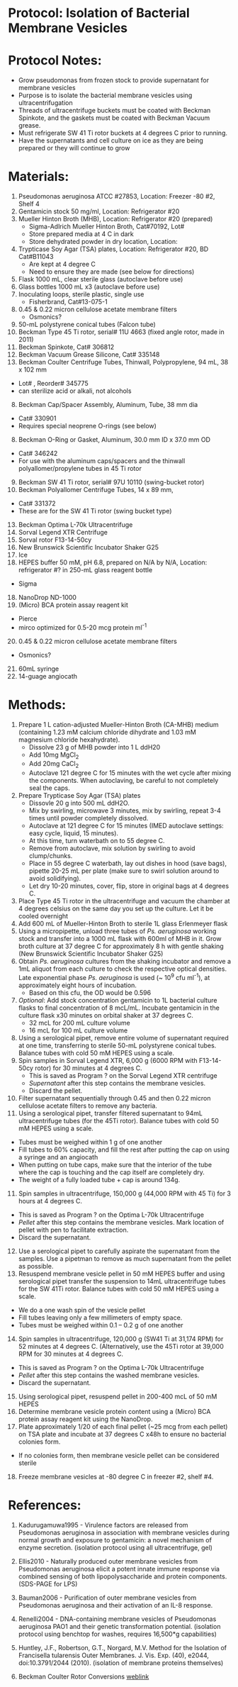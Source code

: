 Protocol: Isolation of Bacterial Membrane Vesicles
==================================================

# Protocol Notes:
-   Grow pseudomonas from frozen stock to provide supernatant for membrane vesicles
-   Purpose is to isolate the bacterial membrane vesicles using ultracentrifugation
-   Threads of ultracentrifuge buckets must be coated with Beckman Spinkote, and the gaskets must be coated with Beckman Vacuum grease. 
-   Must refrigerate SW 41 Ti rotor buckets at 4 degrees C prior to running.
-   Have the supernatants and cell culture on ice as they are being prepared or they will continue to grow

# Materials: 

1. Pseudomonas aeruginosa ATCC #27853, Location: Freezer -80 #2, Shelf 4
2. Gentamicin stock 50 mg/ml, Location: Refrigerator #20
3. Mueller Hinton Broth (MHB), Location: Refrigerator #20 (prepared)
   - Sigma-Adlrich Mueller Hinton Broth, Cat#70192, Lot#
   - Store prepared media at 4 C in dark
   - Store dehydrated powder in dry location, Location:
4. Trypticase Soy Agar (TSA) plates, Location: Refrigerator #20, BD Cat#B11043 
   - Are kept at 4 degree C
   - Need to ensure they are made (see below for directions)
4. Flask 1000 mL, clear sterile glass (autoclave before use)
5. Glass bottles 1000 mL x3 (autoclave before use)
5. Inoculating loops, sterile plastic, single use
   - Fisherbrand, Cat#13-075-1
5. 0.45 & 0.22 micron cellulose acetate membrane filters
   - Osmonics?
6.  50-mL polystyrene conical tubes (Falcon tube)
8.  Beckman Type 45 Ti rotor, serial\# 11U 4663 (fixed angle rotor, made in 2011)
10.  Beckman Spinkote, Cat\# 306812
11.  Beckman Vacuum Grease Silicone, Cat\# 335148
12.  Beckman Coulter Centrifuge Tubes, Thinwall, Polypropylene, 94 mL, 38 x 102 mm
   - Lot\# , Reorder\# 345775
   - can sterilize acid or alkali, not alcohols
8.  Beckman Cap/Spacer Assembly, Aluminum, Tube, 38 mm dia
   - Cat\# 330901
   - Requires special neoprene O-rings (see below)
8.  Beckman O-Ring or Gasket, Aluminum, 30.0 mm ID x 37.0 mm OD
   - Cat\# 346242
   - For use with the aluminum caps/spacers and the thinwall polyallomer/propylene tubes in 45 Ti rotor
9.  Beckman SW 41 Ti rotor, serial\# 97U 10110 (swing-bucket rotor) 
10.  Beckman Polyallomer Centrifuge Tubes, 14 x 89 mm,
   - Cat\# 331372
   - These are for the SW 41 Ti rotor (swing bucket type)
13.  Beckman Optima L-70k Ultracentrifuge
14.  Sorval Legend XTR Centrifuge
15. Sorval rotor F13-14-50cy
16. New Brunswick Scientific Incubator Shaker G25
15. Ice
17. HEPES buffer 50 mM, pH 6.8, prepared on N/A by N/A, Location: refrigerator #? in 250-mL glass reagent bottle
   - Sigma
18. NanoDrop ND-1000
18. (Micro) BCA protein assay reagent kit
   - Pierce
   - mirco optimized for 0.5-20 mcg protein ml<sup>-1</sup>
20. 0.45 & 0.22 micron cellulose acetate membrane filters
   - Osmonics?
21. 60mL syringe
22. 14-guage angiocath

# Methods: 

1. Prepare 1 L cation-adjusted Mueller-Hinton Broth (CA-MHB) medium (containing 1.23 mM calcium chloride dihydrate and 1.03 mM magnesium chloride hexahydrate).
   - Dissolve 23 g of MHB powder into 1 L ddH20
   - Add 10mg MgCl<sub>2</sub> 
   - Add 20mg CaCl<sub>2</sub>
   - Autoclave 121 degree C for 15 minutes with the wet cycle after mixing the components. When autoclaving, be careful to not completely seal the caps. 
2. Prepare Trypticase Soy Agar (TSA) plates  
   - Dissovle 20 g into 500 mL ddH2O.  
   - Mix by swirling, microwave 3 minutes, mix by swirling, repeat 3-4 times until powder completely dissolved.
   - Autoclave at 121 degree C for 15 minutes (IMED autoclave settings: easy cycle, liquid, 15 minutes). 
   - At this time, turn waterbath on to 55 degree C.
   - Remove from autoclave, mix solution by swirling to avoid clump/chunks.  
   - Place in 55 degree C waterbath, lay out dishes in hood (save bags), pipette 20-25 mL per plate (make sure to swirl solution around to avoid solidifying).  
   - Let dry 10-20 minutes, cover, flip, store in original bags at 4 degrees C.
2. Place Type 45 Ti rotor in the ultracentrifuge and vacuum the chamber at 4 degrees celsius on the same day you set up the culture. Let it be cooled overnight
3. Add 600 mL of Mueller-Hinton Broth to sterile 1L glass Erlenmeyer flask
4. Using a micropipette, unload three tubes of *Ps. aeruginosa* working stock and transfer into a 1000 mL flask with 600ml of MHB in it. Grow broth culture at 37 degree C for approximately 8 h with gentle shaking (New Brunswick Scientific Incubator Shaker G25)
5. Obtain *Ps. aeruginosa* cultures from the shaking incubator and remove a 1mL aliquot from each culture to check the respective optical densities. Late exponential phase *Ps. aeruginosa* is used (~ 10<sup>9</sup> cfu ml<sup>-1</sup>), at approximately eight hours of incubation.
   - Based on this cfu, the OD would be 0.596
6. _Optional_: Add stock concentration gentamicin to 1L bacterial culture flasks to final concentration of 8 mcL/mL. Incubate gentamicin in the culture flask x30 minutes on orbital shaker at 37 degrees C.
   - 32 mcL for 200 mL culture volume
   - 16 mcL for 100 mL culture volume
7. Using a serological pipet, remove entire volume of supernatant required at one time, transferring to sterile 50-mL polystyrene conical tubes. Balance tubes with cold 50 mM HEPES using a scale.
8. Spin samples in Sorval Legend XTR, 6,000 g (6000 RPM with F13-14-50cy rotor) for 30 minutes at 4 degrees C.
   - This is saved as Program ? on the Sorval Legend XTR centrifuge
   - *Supernatant* after this step contains the membrane vesicles.
   - Discard the pellet.
9. Filter supernatant sequentially through 0.45 and then 0.22 micron cellulose acetate filters to remove any bacteria.
10. Using a serological pipet, transfer filtered supernatant to 94mL ultracentrifuge tubes (for the 45Ti rotor). Balance tubes with cold 50 mM HEPES using a scale.
   - Tubes must be weighed within 1 g of one another
   - Fill tubes to 60% capacity, and fill the rest after putting the cap on using a syringe and an angiocath
   - When putting on tube caps, make sure that the interior of the tube where the cap is touching and the cap itself are completely dry.
   - The weight of a fully loaded tube + cap is around 134g.
11. Spin samples in ultracentrifuge, 150,000 g (44,000 RPM with 45 Ti) for 3 hours at 4 degrees C.
   - This is saved as Program ? on the Optima L-70k Ultracentrifuge
   - *Pellet* after this step contains the membrane vesicles. Mark location of pellet with pen to facilitate extraction.
   - Discard the supernatant.
12. Use a serological pipet to carefully aspirate the supernatant from the samples. Use a pipetman to remove as much supernatant from the pellet as possible.
13. Resuspend membrane vesicle pellet in 50 mM HEPES buffer and using serological pipet transfer the suspension to 14mL ultracentrifuge tubes for the SW 41Ti rotor. Balance tubes with cold 50 mM HEPES using a scale.
   - We do a one wash spin of the vesicle pellet
   - Fill tubes leaving only a few millimeters of empty space.
   - Tubes must be weighed within 0.1 – 0.2 g of one another

14. Spin samples in ultracentrifuge, 120,000 g (SW41 Ti at 31,174 RPM) for 52 minutes at 4 degrees C. (Alternatively, use the 45Ti rotor at 39,000 RPM for 30 minutes at 4 degrees C.
   - This is saved as Program ? on the Optima L-70k Ultracentrifuge
   - *Pellet* after this step contains the washed membrane vesicles.
   - Discard the supernatant.
15. Using serological pipet, resuspend pellet in 200-400 mcL of 50 mM HEPES 
16. Determine membrane vesicle protein content using a (Micro) BCA protein assay reagent kit using the NanoDrop.
17. Plate approximately 1/20 of each final pellet (~25 mcg from each pellet) on TSA plate and incubate at 37 degrees C x48h to ensure no bacterial colonies form.
   - If no colonies form, then membrane vesicle pellet can be considered sterile
18. Freeze membrane vesicles at -80 degree C in freezer #2, shelf #4.

# References:

1. Kadurugamuwa1995 - Virulence factors are released from Pseudomonas aeruginosa in association with membrane vesicles during normal growth and exposure to gentamicin: a novel mechanism of enzyme secretion. (isolation protocol using all ultracentrifuge, gel)

2. Ellis2010 - Naturally produced outer membrane vesicles from Pseudomonas aeruginosa elicit a potent innate immune response via combined sensing of both lipopolysaccharide and protein components. (SDS-PAGE for LPS)

3. Bauman2006 - Purification of outer membrane vesicles from Pseudomonas aeruginosa and their activation of an IL-8 response.

4. Renelli2004 - DNA-containing membrane vesicles of Pseudomonas aeruginosa PAO1 and their genetic transformation potential. (isolation protocol using benchtop for washes, requires 16,500*g capabilities)

5. Huntley, J.F., Robertson, G.T., Norgard, M.V. Method for the Isolation of Francisella tularensis Outer Membranes. J. Vis. Exp. (40), e2044, doi:10.3791/2044 (2010). (isolation of membrane proteins themselves)

6. Beckman Coulter Rotor Conversions [weblink](https://www.beckmancoulter.com/wsrportal/wsrportal.portal?_nfpb=true&_windowLabel=UCM_RENDERER&_urlType=render&wlpUCM_RENDERER_path=%2Fwsr%2Fresearch-and-discovery%2Fproducts-and-services%2Fcentrifugation%2Frotors%2Findex.htm&wlpUCM_RENDERER_t=3)

[^1]: Authors: Created by Patil Injean on 2014-06-30; Modified by JH 2015-07 and ALG 2014-07/2014-11/2015-08
